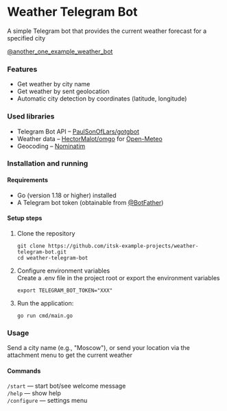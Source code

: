 # Weather Telegram Bot
A simple Telegram bot that provides the current weather forecast for a specified city

[@another_one_example_weather_bot](https://t.me/another_one_example_weather_bot)

### Features
- Get weather by city name
- Get weather by sent geolocation
- Automatic city detection by coordinates (latitude, longitude)
### Used libraries
- Telegram Bot API – [PaulSonOfLars/gotgbot](https://github.com/PaulSonOfLars/gotgbot)<br>
- Weather data – [HectorMalot/omgo](https://github.com/HectorMalot/omgo) for [Open-Meteo](https://open-meteo.com)<br>
- Geocoding – [Nominatim](https://nominatim.org)<br>
### Installation and running
#### Requirements
- Go (version 1.18 or higher) installed
- A Telegram bot token (obtainable from [@BotFather](https://t.me/BotFather))
#### Setup steps
1. Clone the repository
    ```
    git clone https://github.com/itsk-example-projects/weather-telegram-bot.git
    cd weather-telegram-bot
    ```
2. Configure environment variables<br>
   Create a .env file in the project root or export the environment variables
    ```
    export TELEGRAM_BOT_TOKEN="XXX"
    ```
3. Run the application:
    ```
    go run cmd/main.go
    ```

### Usage
Send a city name (e.g., "Moscow"), or send your location via the attachment menu to get the current weather
#### Commands
`/start` — start bot/see welcome message<br>
`/help` — show help<br>
`/configure` — settings menu<br>
